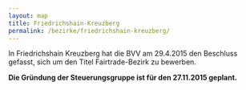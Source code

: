 ```yaml
---
layout: map
title: Friedrichshain-Kreuzberg
permalink: /bezirke/friedrichshain-kreuzberg/
---
```


In Friedrichshain Kreuzberg hat die BVV am 29.4.2015 den Beschluss gefasst, sich um den Titel Fairtrade-Bezirk zu bewerben.

**Die Gründung der Steuerungsgruppe ist für den 27.11.2015 geplant.**

<span class="center-block glyphicon glyphicon-hourglass" aria-hidden="true"></span>


